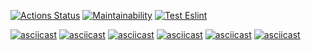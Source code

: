 [![Actions Status](https://github.com/inga888/frontend-project-lvl1/workflows/hexlet-check/badge.svg)](https://github.com/inga888/frontend-project-lvl1/actions)
[![Maintainability](https://api.codeclimate.com/v1/badges/47ce719aed32f63d8ae7/maintainability)](https://codeclimate.com/github/inga888/frontend-project-lvl1/maintainability)
[![Test Eslint](https://github.com/inga888/frontend-project-lvl1/actions/workflows/eslint-test.yml/badge.svg)](https://github.com/inga888/frontend-project-lvl1/actions/workflows/eslint-test.yml)

[![asciicast](https://asciinema.org/a/TvlliPQd61cB9HbxN9Bqu1s15.svg)](https://asciinema.org/a/TvlliPQd61cB9HbxN9Bqu1s15)
[![asciicast](https://asciinema.org/a/425275.svg)](https://asciinema.org/a/425275)
[![asciicast](https://asciinema.org/a/425291.svg)](https://asciinema.org/a/425291)
[![asciicast](https://asciinema.org/a/425723.svg)](https://asciinema.org/a/425723)
[![asciicast](https://asciinema.org/a/425725.svg)](https://asciinema.org/a/425725)
[![asciicast](https://asciinema.org/a/425729.svg)](https://asciinema.org/a/425729)
